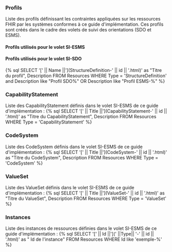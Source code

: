
### Profils

Liste des profils définissant les contraintes appliquées sur les ressources FHIR par les systèmes conformes à ce guide d'implémentation. Ces profils sont créés dans le cadre des volets de suivi des orientations (SDO et ESMS).

#### Profils utilisés pour le volet SI-ESMS

<!-- {% sql SELECT '[' || Name ||'](StructureDefinition-' || id || '.html)' as "Titre du profil", Description FROM Resources WHERE Type = 'StructureDefinition' and Description like "Profil ESMS%" %} -->

<!-- {% sql {
"query" : " select name as Name, Description, Web from Resources WHERE Type = 'StructureDefinition' and Description like "Profil ESMS%"",
"class" : "lines",
"columns" : [
{ "name" : "Titre du profil", "type" : "link", "source" : "Name", "target" : "Web"},
{ "name" : "Description", "type" : "markdown", "source" : "Description"}
]
} %} -->

#### Profils utilisés pour le volet SI-SDO

{% sql SELECT '[' || Name ||'](StructureDefinition-' || id || '.html)' as "Titre du profil", Description FROM Resources WHERE Type = 'StructureDefinition' and Description like "Profil SDO%" OR Description like "Profil ESMS-%" %}

### CapabilityStatement

Liste des CapabilityStatement définis dans le volet SI-ESMS de ce guide d'implémentation :
{% sql SELECT '[' || Title ||'](CapabilityStatement-' || id || '.html)' as "Titre du CapabilityStatement", Description FROM Resources WHERE Type = 'CapabilityStatement' %}

### CodeSystem

Liste des CodeSystem définis dans le volet SI-ESMS de ce guide d'implémentation :
{% sql SELECT '[' || Title ||'](CodeSystem-' || id || '.html)' as "Titre du CodeSystem", Description FROM Resources WHERE Type = 'CodeSystem' %}

### ValueSet

Liste des ValueSet définis dans le volet SI-ESMS de ce guide d'implémentation :
{% sql SELECT '[' || Title ||'](ValueSet-' || id || '.html)' as "Titre du ValueSet", Description FROM Resources WHERE Type = 'ValueSet' %}

### Instances

Liste des instances de ressources définies dans le volet SI-ESMS de ce guide d'implémentation :
{% sql SELECT '[' || Id ||'](' ||Type|| '-' || id || '.html)' as " Id de l'instance" FROM Resources WHERE Id like 'exemple-%' %}